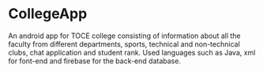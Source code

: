 # CollegeApp
An android app for TOCE college consisting of information about all the faculty from different
departments, sports, technical and non-technical clubs, chat application and student rank. Used languages
such as Java, xml for font-end and firebase for the back-end database.
